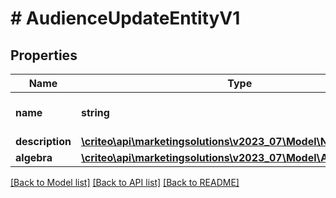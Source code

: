 # # AudienceUpdateEntityV1

## Properties

Name | Type | Description | Notes
------------ | ------------- | ------------- | -------------
**name** | **string** | Name of the audience | [optional]
**description** | [**\criteo\api\marketingsolutions\v2023_07\Model\NillableString**](NillableString.md) |  | [optional]
**algebra** | [**\criteo\api\marketingsolutions\v2023_07\Model\AlgebraNodeV1**](AlgebraNodeV1.md) |  | [optional]

[[Back to Model list]](../../README.md#models) [[Back to API list]](../../README.md#endpoints) [[Back to README]](../../README.md)

